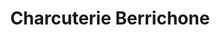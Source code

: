---
title: "Charcuterie Berrichone"
url: /neuvy-saint-sepulchre/charcuterie-berrichone/
shop: boucherie
---